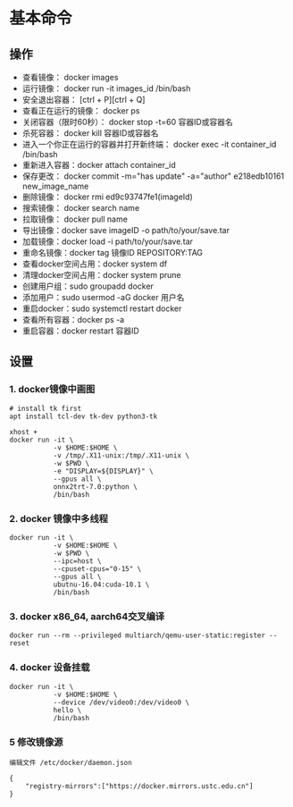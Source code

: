 # 基本命令

## 操作

- 查看镜像： docker images  
- 运行镜像： docker run -it images_id /bin/bash  
- 安全退出容器： [ctrl + P][ctrl + Q]  
- 查看正在运行的镜像： docker ps  
- 关闭容器（限时60秒）： docker stop -t=60 容器ID或容器名  
- 杀死容器： docker kill 容器ID或容器名  
- 进入一个你正在运行的容器并打开新终端： docker exec -it container_id /bin/bash  
- 重新进入容器：docker attach container_id  
- 保存更改： docker commit -m="has update" -a="author" e218edb10161 new_image_name  
- 删除镜像： docker rmi ed9c93747fe1(imageId)  
- 搜索镜像： docker search name  
- 拉取镜像： docker pull name  
- 导出镜像：docker save imageID -o path/to/your/save.tar  
- 加载镜像：docker load -i path/to/your/save.tar  
- 重命名镜像：docker tag 镜像ID REPOSITORY:TAG  
- 查看docker空间占用：docker system df  
- 清理docker空间占用：docker system prune  
- 创建用户组：sudo groupadd docker  
- 添加用户：sudo usermod  -aG docker 用户名  
- 重启docker：sudo systemctl restart docker  
- 查看所有容器：docker ps -a  
- 重启容器：docker restart 容器ID  

## 设置

### 1. docker镜像中画图

```
# install tk first
apt install tcl-dev tk-dev python3-tk

xhost +
docker run -it \
           -v $HOME:$HOME \
           -v /tmp/.X11-unix:/tmp/.X11-unix \
           -w $PWD \
           -e "DISPLAY=${DISPLAY}" \
           --gpus all \
           onnx2trt-7.0:python \
           /bin/bash
```

### 2. docker 镜像中多线程

```
docker run -it \
           -v $HOME:$HOME \
           -w $PWD \
           --ipc=host \
           --cpuset-cpus="0-15" \
           --gpus all \
           ubutnu-16.04:cuda-10.1 \
           /bin/bash
```

### 3. docker x86_64, aarch64交叉编译

```
docker run --rm --privileged multiarch/qemu-user-static:register --reset
```

### 4. docker 设备挂载

```
docker run -it \
           -v $HOME:$HOME \
           --device /dev/video0:/dev/video0 \
           hello \
           /bin/bash
```

### 5 修改镜像源

```
编辑文件 /etc/docker/daemon.json

{
    "registry-mirrors":["https://docker.mirrors.ustc.edu.cn"]
}

```